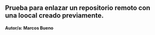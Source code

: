 ## Prueba para enlazar un repositorio remoto con una loocal creado previamente.
#### Autor/a: Marcos Bueno
